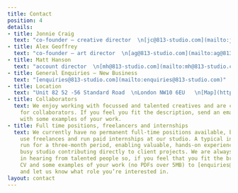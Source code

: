 ```yaml
---
title: Contact
position: 4
details:
- title: Jonnie Craig
  text: "co-founder — creative director  \n[jc@813-studio.com](mailto:jc@813-studio.com)"
- title: Alex Geoffrey
  text: "co-founder — art director  \n[ag@813-studio.com](mailto:ag@813-studio.com)"
- title: Matt Hanson
  text: "account director  \n[mh@813-studio.com](mailto:mh@813-studio.com)"
- title: General Enquiries — New Business
  text: "[enquiries@813-studio.com](mailto:enquiries@813-studio.com)"
- title: Location
  text: "Unit 82 52 -56 Standard Road  \nLondon NW10 6EU   \n[Map](https://goo.gl/maps/uUZERk6jRjS2)"
- title: Collaborators
  text: We enjoy working with focussed and talented creatives and are constantly searching
    for collaborators. If you feel you fit the description, send an email to [enquiries@813-studio.com](mailto:enquiries@813-studio.com)
    with some examples of your work.
- title: Full time positions, freelancers and internships
  text: We currently have no permanent full-time positions available, but we do regularly
    use freelances and run paid internships at our studio. A typical internship would
    run for a three-month period, enabling valuable, hands-on experience in a friendly,
    busy studio contributing directly to client projects. We are always interested
    in hearing from talented people so, if you feel that you fit the brief, send a
    CV and some examples of your work (no PDFs over 5MB) to [enquiries@813-studio.com](mailto:enquiries@813-studio.com)
    and let us know what role you’re interested in.
layout: contact
---
```


